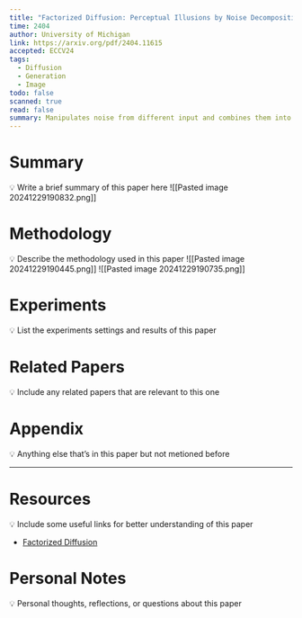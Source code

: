 ```yaml
---
title: "Factorized Diffusion: Perceptual Illusions by Noise Decomposition"
time: 2404
author: University of Michigan
link: https://arxiv.org/pdf/2404.11615
accepted: ECCV24
tags:
  - Diffusion
  - Generation
  - Image
todo: false
scanned: true
read: false
summary: Manipulates noise from different input and combines them into a single image.
---
```

# Summary
💡 Write a brief summary of this paper here
![[Pasted image 20241229190832.png]]
# Methodology
💡 Describe the methodology used in this paper
![[Pasted image 20241229190445.png]]
![[Pasted image 20241229190735.png]]
# Experiments
💡 List the experiments settings and results of this paper

# Related Papers
💡 Include any related papers that are relevant to this one

# Appendix
💡 Anything else that’s in this paper but not metioned before

---
# Resources
💡 Include some useful links for better understanding of this paper
- [Factorized Diffusion](https://dangeng.github.io/factorized_diffusion/)
# Personal Notes
💡 Personal thoughts, reflections, or questions about this paper